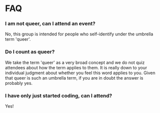 # FAQ

### I am not queer, can I attend an event?

No, this group is intended for people who self-identify under the umbrella term 'queer'.

### Do I count as queer?

We take the term 'queer' as a very broad concept and we do not quiz attendees about how the term applies to them. It is really down to your individual judgment about whether you feel this word applies to you. Given that queer is such an umbrella term, if you are in doubt the answer is probably yes.

### I have only just started coding, can I attend?

Yes!

